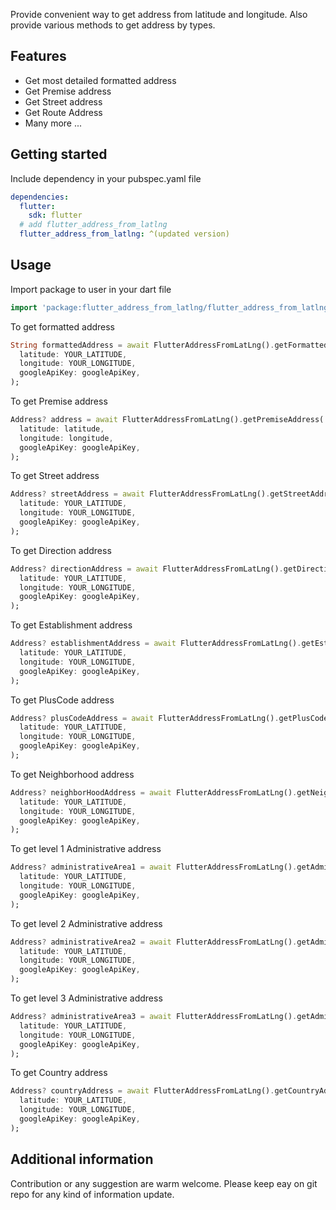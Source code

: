 Provide convenient way to get address from latitude and longitude.
Also provide various methods to get address by types.

## Features

* Get most detailed formatted address
* Get Premise address
* Get Street address
* Get Route Address
* Many more ...

## Getting started

Include dependency in your pubspec.yaml file

```yml
dependencies:
  flutter:
    sdk: flutter
  # add flutter_address_from_latlng
  flutter_address_from_latlng: ^(updated version)
```

## Usage

Import package to user in your dart file

```dart
import 'package:flutter_address_from_latlng/flutter_address_from_latlng.dart';
```

To get formatted address

```dart
String formattedAddress = await FlutterAddressFromLatLng().getFormattedAddress(
  latitude: YOUR_LATITUDE,
  longitude: YOUR_LONGITUDE,
  googleApiKey: googleApiKey,
);
```

To get Premise address

```dart
Address? address = await FlutterAddressFromLatLng().getPremiseAddress(
  latitude: latitude,
  longitude: longitude,
  googleApiKey: googleApiKey,
);
```

To get Street address

```dart
Address? streetAddress = await FlutterAddressFromLatLng().getStreetAddress(
  latitude: YOUR_LATITUDE,
  longitude: YOUR_LONGITUDE,
  googleApiKey: googleApiKey,
);
```

To get Direction address

```dart
Address? directionAddress = await FlutterAddressFromLatLng().getDirectionAddress(
  latitude: YOUR_LATITUDE,
  longitude: YOUR_LONGITUDE,
  googleApiKey: googleApiKey,
);
```

To get Establishment address 
```dart
Address? establishmentAddress = await FlutterAddressFromLatLng().getEstablishmentAddress(
  latitude: YOUR_LATITUDE,
  longitude: YOUR_LONGITUDE,
  googleApiKey: googleApiKey,
);
```

To get PlusCode address

```dart
Address? plusCodeAddress = await FlutterAddressFromLatLng().getPlusCodeAddress(
  latitude: YOUR_LATITUDE,
  longitude: YOUR_LONGITUDE,
  googleApiKey: googleApiKey,
);
```

To get Neighborhood address

```dart
Address? neighborHoodAddress = await FlutterAddressFromLatLng().getNeighborhoodAddress(
  latitude: YOUR_LATITUDE,
  longitude: YOUR_LONGITUDE,
  googleApiKey: googleApiKey,
);
```

To get level 1 Administrative address

```dart
Address? administrativeArea1 = await FlutterAddressFromLatLng().getAdministrativeAddress1(
  latitude: YOUR_LATITUDE,
  longitude: YOUR_LONGITUDE,
  googleApiKey: googleApiKey,
);
```

To get level 2 Administrative address

```dart
Address? administrativeArea2 = await FlutterAddressFromLatLng().getAdministrativeAddress2(
  latitude: YOUR_LATITUDE,
  longitude: YOUR_LONGITUDE,
  googleApiKey: googleApiKey,
);
```

To get level 3 Administrative address

```dart
Address? administrativeArea3 = await FlutterAddressFromLatLng().getAdministrativeAddress3(
  latitude: YOUR_LATITUDE,
  longitude: YOUR_LONGITUDE,
  googleApiKey: googleApiKey,
);
```

To get Country address

```dart
Address? countryAddress = await FlutterAddressFromLatLng().getCountryAddress(
  latitude: YOUR_LATITUDE,
  longitude: YOUR_LONGITUDE,
  googleApiKey: googleApiKey,
);
```

## Additional information

Contribution or any suggestion are warm welcome. Please keep eay on git repo for any kind of information update.
